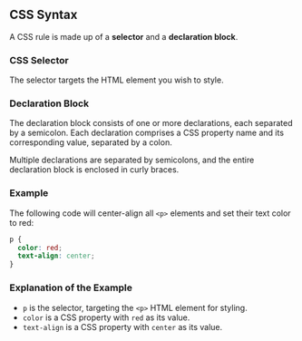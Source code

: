 ## CSS Syntax

A CSS rule is made up of a **selector** and a **declaration block**.

### CSS Selector

The selector targets the HTML element you wish to style.

### Declaration Block
The declaration block consists of one or more declarations, each separated by a semicolon.
Each declaration comprises a CSS property name and its corresponding value, separated by a colon.

Multiple declarations are separated by semicolons, and the entire declaration block is enclosed in curly braces.

### Example
The following code will center-align all `<p>` elements and set their text color to red:

```css
p {
  color: red;
  text-align: center;
}
```

### Explanation of the Example
- `p` is the selector, targeting the `<p>` HTML element for styling.
- `color` is a CSS property with `red` as its value.
- `text-align` is a CSS property with `center` as its value.

